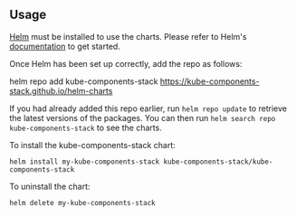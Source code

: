 ## Usage

[Helm](https://helm.sh) must be installed to use the charts.  Please refer to
Helm's [documentation](https://helm.sh/docs) to get started.

Once Helm has been set up correctly, add the repo as follows:

  helm repo add kube-components-stack https://kube-components-stack.github.io/helm-charts

If you had already added this repo earlier, run `helm repo update` to retrieve
the latest versions of the packages.  You can then run `helm search repo
kube-components-stack` to see the charts.

To install the kube-components-stack chart:

    helm install my-kube-components-stack kube-components-stack/kube-components-stack

To uninstall the chart:

    helm delete my-kube-components-stack